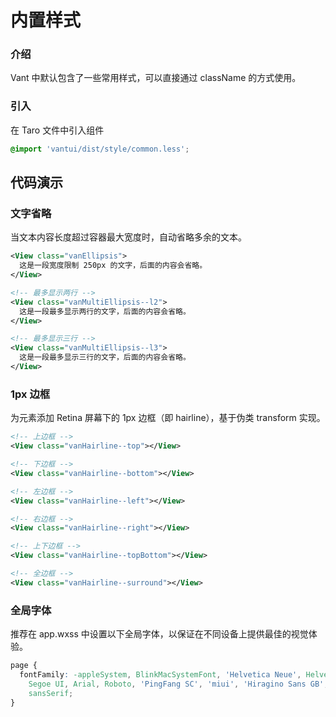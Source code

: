 # 内置样式

### 介绍

Vant 中默认包含了一些常用样式，可以直接通过 className 的方式使用。

### 引入

在 Taro 文件中引入组件

```css
@import 'vantui/dist/style/common.less';
```

## 代码演示

### 文字省略

当文本内容长度超过容器最大宽度时，自动省略多余的文本。

```xml
<View class="vanEllipsis">
  这是一段宽度限制 250px 的文字，后面的内容会省略。
</View>

<!-- 最多显示两行 -->
<View class="vanMultiEllipsis--l2">
  这是一段最多显示两行的文字，后面的内容会省略。
</View>

<!-- 最多显示三行 -->
<View class="vanMultiEllipsis--l3">
  这是一段最多显示三行的文字，后面的内容会省略。
</View>
```

### 1px 边框

为元素添加 Retina 屏幕下的 1px 边框（即 hairline），基于伪类 transform 实现。

```xml
<!-- 上边框 -->
<View class="vanHairline--top"></View>

<!-- 下边框 -->
<View class="vanHairline--bottom"></View>

<!-- 左边框 -->
<View class="vanHairline--left"></View>

<!-- 右边框 -->
<View class="vanHairline--right"></View>

<!-- 上下边框 -->
<View class="vanHairline--topBottom"></View>

<!-- 全边框 -->
<View class="vanHairline--surround"></View>
```

### 全局字体

推荐在 app.wxss 中设置以下全局字体，以保证在不同设备上提供最佳的视觉体验。

```css
page {
  fontFamily: -appleSystem, BlinkMacSystemFont, 'Helvetica Neue', Helvetica,
    Segoe UI, Arial, Roboto, 'PingFang SC', 'miui', 'Hiragino Sans GB', 'Microsoft Yahei',
    sansSerif;
}
```
